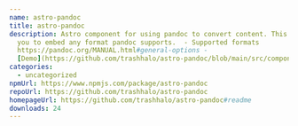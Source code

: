 ```yaml
---
name: astro-pandoc
title: astro-pandoc
description: Astro component for using pandoc to convert content. This allows
  you to embed any format pandoc supports.  - Supported formats
  https://pandoc.org/MANUAL.html#general-options -
  [Demo](https://github.com/trashhalo/astro-pandoc/blob/main/src/components/Demo.
categories:
  - uncategorized
npmUrl: https://www.npmjs.com/package/astro-pandoc
repoUrl: https://github.com/trashhalo/astro-pandoc
homepageUrl: https://github.com/trashhalo/astro-pandoc#readme
downloads: 24
---
```

